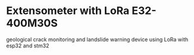 # Extensometer with LoRa E32-400M30S
geological crack monitoring and landslide warning device using LoRa with esp32 and stm32
